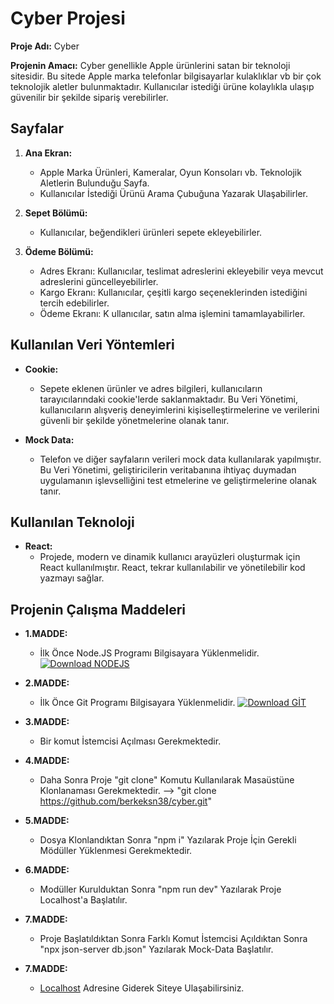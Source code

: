 # Cyber Projesi

**Proje Adı:** Cyber

**Projenin Amacı:**
Cyber genellikle Apple ürünlerini satan bir teknoloji sitesidir. Bu sitede Apple marka telefonlar bilgisayarlar kulaklıklar vb bir çok teknolojik aletler bulunmaktadır. Kullanıcılar istediği ürüne kolaylıkla ulaşıp güvenilir bir şekilde sipariş verebilirler.


## Sayfalar

1. **Ana Ekran:**
   - Apple Marka Ürünleri, Kameralar, Oyun Konsoları vb. Teknolojik Aletlerin Bulunduğu Sayfa.
   - Kullanıcılar İstediği Ürünü Arama Çubuğuna Yazarak Ulaşabilirler.

2. **Sepet Bölümü:**
   - Kullanıcılar, beğendikleri ürünleri sepete ekleyebilirler.

3. **Ödeme Bölümü:**
   - Adres Ekranı: Kullanıcılar, teslimat adreslerini ekleyebilir veya mevcut adreslerini güncelleyebilirler.
   - Kargo Ekranı: Kullanıcılar, çeşitli kargo seçeneklerinden istediğini tercih edebilirler.
   - Ödeme Ekranı: K
   ullanıcılar, satın alma işlemini tamamlayabilirler.

## Kullanılan Veri Yöntemleri

- **Cookie:**
  - Sepete eklenen ürünler ve adres bilgileri, kullanıcıların tarayıcılarındaki cookie'lerde saklanmaktadır. Bu Veri Yönetimi, kullanıcıların alışveriş deneyimlerini kişiselleştirmelerine ve verilerini güvenli bir şekilde yönetmelerine olanak tanır.

- **Mock Data:**
  - Telefon ve diğer sayfaların verileri mock data kullanılarak yapılmıştır. Bu Veri Yönetimi, geliştiricilerin veritabanına ihtiyaç duymadan uygulamanın işlevselliğini test etmelerine ve geliştirmelerine olanak tanır.

## Kullanılan Teknoloji

- **React:**
  - Projede, modern ve dinamik kullanıcı arayüzleri oluşturmak için React kullanılmıştır. React, tekrar kullanılabilir ve yönetilebilir kod yazmayı sağlar.


## Projenin Çalışma Maddeleri

- **1.MADDE:**
  - İlk Önce Node.JS Programı Bilgisayara Yüklenmelidir.  [![Download NODEJS](https://custom-icon-badges.demolab.com/badge/-Download-blue?style=for-the-badge&logo=download&logoColor=white "Download NODEJS")](https://nodejs.org/dist/v20.16.0/node-v20.16.0-x64.msi)

- **2.MADDE:**
  - İlk Önce Git Programı Bilgisayara Yüklenmelidir.  [![Download GİT](https://custom-icon-badges.demolab.com/badge/-Download-blue?style=for-the-badge&logo=download&logoColor=white "Download GİT")](https://github.com/git-for-windows/git/releases/download/v2.45.2.windows.1/Git-2.45.2-64-bit.exe)

- **3.MADDE:**
  - Bir komut İstemcisi Açılması Gerekmektedir.

- **4.MADDE:**
  - Daha Sonra Proje "git clone" Komutu Kullanılarak Masaüstüne Klonlanaması Gerekmektedir. --> "git clone https://github.com/berkeksn38/cyber.git" 

- **5.MADDE:**
  - Dosya Klonlandıktan Sonra "npm i" Yazılarak Proje İçin Gerekli Mödüller Yüklenmesi Gerekmektedir.

- **6.MADDE:**
  - Modüller Kurulduktan Sonra "npm run dev" Yazılarak Proje Localhost'a Başlatılır.

- **7.MADDE:**
  - Proje Başlatıldıktan Sonra Farklı Komut İstemcisi Açıldıktan Sonra "npx json-server db.json" Yazılarak Mock-Data Başlatılır.

- **7.MADDE:**
  -  <a href="http://localhost:5173/" class="button danger">Localhost</a> Adresine Giderek Siteye Ulaşabilirsiniz. 

